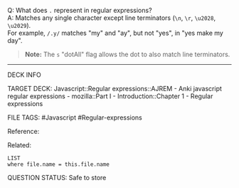 Q: What does `.` represent in regular expressions?  
A: Matches any single character except line terminators (`\n`, `\r`, `\u2028`, `\u2029`).  
For example, `/.y/` matches "my" and "ay", but not "yes", in "yes make my day".  
> **Note:** The `s` "dotAll" flag allows the dot to also match line terminators.
<!--ID: 1693833351276-->

---

DECK INFO

TARGET DECK: Javascript::Regular expressions::AJREM - Anki javascript regular expressions - mozilla::Part I - Introduction::Chapter 1 - Regular expressions

FILE TAGS: #Javascript #Regular-expressions

Reference:

Related:

```dataview
LIST
where file.name = this.file.name
```



QUESTION STATUS: Safe to store